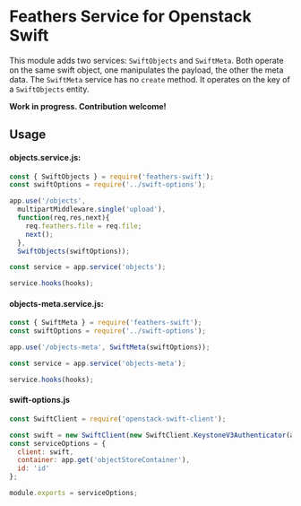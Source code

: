 # Feathers Service for Openstack Swift

This module adds two services: `SwiftObjects` and `SwiftMeta`. Both operate on the same swift object, one manipulates the payload, the other the meta data. The `SwiftMeta` service has no `create` method. It operates on the key of a `SwiftObjects` entity.

**Work in progress. Contribution welcome!**

## Usage

#### objects.service.js:

````js
const { SwiftObjects } = require('feathers-swift');
const swiftOptions = require('../swift-options');

app.use('/objects',
  multipartMiddleware.single('upload'),
  function(req,res,next){
    req.feathers.file = req.file;
    next();
  },
  SwiftObjects(swiftOptions));

const service = app.service('objects');

service.hooks(hooks);

````

#### objects-meta.service.js:

````js
const { SwiftMeta } = require('feathers-swift');
const swiftOptions = require('../swift-options');

app.use('/objects-meta', SwiftMeta(swiftOptions));

const service = app.service('objects-meta');

service.hooks(hooks);

````

#### swift-options.js

````js
const SwiftClient = require('openstack-swift-client');

const swift = new SwiftClient(new SwiftClient.KeystoneV3Authenticator(app.get('swiftCredentials')));
const serviceOptions = {
  client: swift,
  container: app.get('objectStoreContainer'),
  id: 'id'
};

module.exports = serviceOptions;
````
